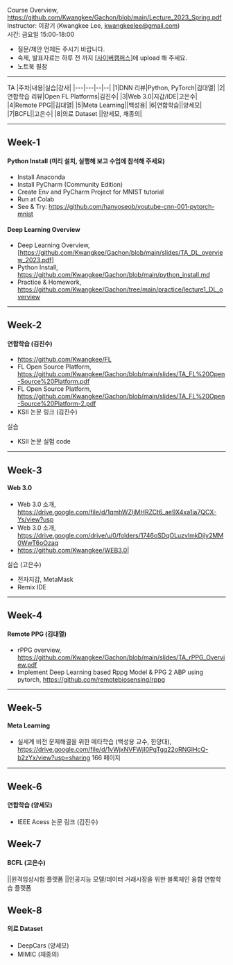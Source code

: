 Course Overview, https://github.com/Kwangkee/Gachon/blob/main/Lecture_2023_Spring.pdf  
Instructor: 이광기 (Kwangkee Lee, kwangkeelee@gmail.com)  
시간: 금요일 15:00-18:00  
- 질문/제안 언제든 주시기 바랍니다.
- 숙제, 발표자료는 하루 전 까지 [[사이버캠퍼스](https://cyber.gachon.ac.kr/course/view.php?id=85330)]에 upload 해 주세요.
- 노트북 필참

***
TA
|주차|내용|실습|강사|
|---|---|--|--|
|1|DNN 리뷰|Python, PyTorch|김대열|
|2|연합학습 리뷰|Open FL Platforms|김진수|
|3|Web 3.0|지갑/IDE|고은수|
|4|Remote PPG||김대열|
|5|Meta Learning||백성용|
|6|연합학습||양세모|
|7|BCFL||고은수|
|8|의료 Dataset ||양세모, 채종의|

***
## Week-1

#### Python Install (미리 설치, 실행해 보고 수업에 참석해 주세요)
- Install Anaconda
- Install PyCharm (Community Edition)
- Create Env and PyCharm Project for MNIST tutorial
- Run at Colab
- See & Try: https://github.com/hanyoseob/youtube-cnn-001-pytorch-mnist

#### Deep Learning Overview
- Deep Learning Overview, [https://github.com/Kwangkee/Gachon/blob/main/slides/TA_DL_overview_2023.pdf]
- Python Install, https://github.com/Kwangkee/Gachon/blob/main/python_install.md
- Practice & Homework, https://github.com/Kwangkee/Gachon/tree/main/practice/lecture1_DL_overview

***
## Week-2

#### 연합학습 (김진수)

- https://github.com/Kwangkee/FL
- FL Open Source Platform, https://github.com/Kwangkee/Gachon/blob/main/slides/TA_FL%20Open-Source%20Platform.pdf
- FL Open Source Platform, https://github.com/Kwangkee/Gachon/blob/main/slides/TA_FL%20Open-Source%20Platform-2.pdf
- KSII 논문 링크 (김진수)

실습  
- KSII 논문 실험 code

***
## Week-3 
#### Web 3.0 

- Web 3.0 소개, https://drive.google.com/file/d/1qmhWZIjMHRZCt6_ae9X4xa1ia7QCX-Ys/view?usp
- Web 3.0 소개, https://drive.google.com/drive/u/0/folders/1746oSDqOLuzvlmkDjly2MM0WwT6oOzaq
- https://github.com/Kwangkee/WEB3.0|

실습 (고은수)  
- 전자지갑, MetaMask
- Remix IDE


***
## Week-4

#### Remote PPG (김대열)
- rPPG overview, https://github.com/Kwangkee/Gachon/blob/main/slides/TA_rPPG_Overview.pdf
- Implement Deep Learning based Rppg Model & PPG 2 ABP using pytorch, https://github.com/remotebiosensing/rppg 

***
## Week-5

#### Meta Learning
- 실세계 비전 문제해결을 위한 메타학습 (백성용 교수, 한양대), https://drive.google.com/file/d/1vWjxNVFWjI0PgTgg22oRNGlHcQ-b2zYx/view?usp=sharing 166 페이지

***
## Week-6

#### 연합학습 (양세모)
- IEEE Acess 논문 링크 (김진수)

## Week-7

#### BCFL (고은수)

||원격임상시험 플랫폼
||인공지능 모델/데이터 거래시장을 위한 블록체인 융합 연합학습 플랫폼

## Week-8

#### 의료 Dataset 
- DeepCars (양세모)
- MIMIC (채종의)



